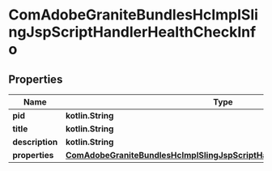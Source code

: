 
# ComAdobeGraniteBundlesHcImplSlingJspScriptHandlerHealthCheckInfo

## Properties
Name | Type | Description | Notes
------------ | ------------- | ------------- | -------------
**pid** | **kotlin.String** |  |  [optional]
**title** | **kotlin.String** |  |  [optional]
**description** | **kotlin.String** |  |  [optional]
**properties** | [**ComAdobeGraniteBundlesHcImplSlingJspScriptHandlerHealthCheckProperties**](ComAdobeGraniteBundlesHcImplSlingJspScriptHandlerHealthCheckProperties.md) |  |  [optional]



